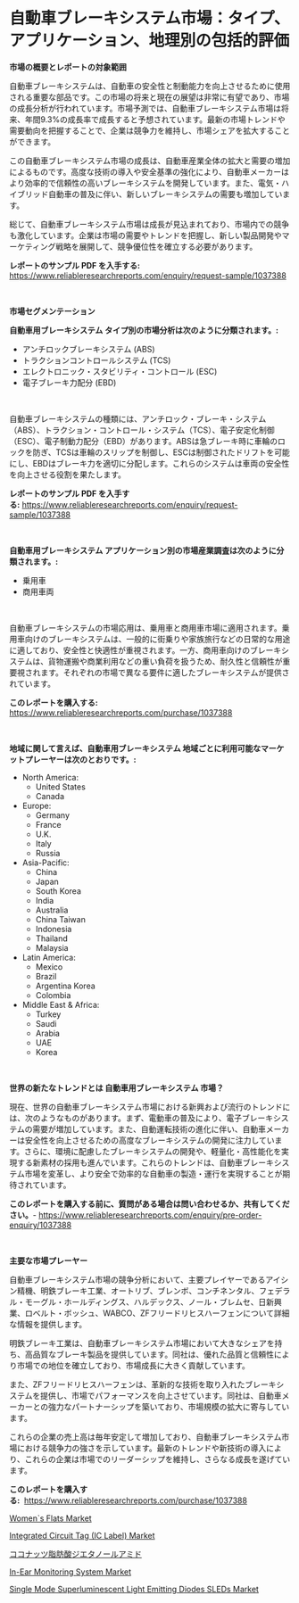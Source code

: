 <p><h1>自動車ブレーキシステム市場：タイプ、アプリケーション、地理別の包括的評価</h1></p><p><strong>市場の概要とレポートの対象範囲</strong></p>
<p><p>自動車ブレーキシステムは、自動車の安全性と制動能力を向上させるために使用される重要な部品です。この市場の将来と現在の展望は非常に有望であり、市場の成長分析が行われています。市場予測では、自動車ブレーキシステム市場は将来、年間9.3%の成長率で成長すると予想されています。最新の市場トレンドや需要動向を把握することで、企業は競争力を維持し、市場シェアを拡大することができます。</p><p>この自動車ブレーキシステム市場の成長は、自動車産業全体の拡大と需要の増加によるものです。高度な技術の導入や安全基準の強化により、自動車メーカーはより効率的で信頼性の高いブレーキシステムを開発しています。また、電気・ハイブリッド自動車の普及に伴い、新しいブレーキシステムの需要も増加しています。</p><p>総じて、自動車ブレーキシステム市場は成長が見込まれており、市場内での競争も激化しています。企業は市場の需要やトレンドを把握し、新しい製品開発やマーケティング戦略を展開して、競争優位性を確立する必要があります。</p></p>
<p><strong>レポートのサンプル PDF を入手する:</strong> <a href="https://www.reliableresearchreports.com/enquiry/request-sample/1037388">https://www.reliableresearchreports.com/enquiry/request-sample/1037388</a></p>
<p>&nbsp;</p>
<p><strong>市場セグメンテーション</strong></p>
<p><strong>自動車用ブレーキシステム タイプ別の市場分析は次のように分類されます。:</strong></p>
<p><ul><li>アンチロックブレーキシステム (ABS)</li><li>トラクションコントロールシステム (TCS)</li><li>エレクトロニック・スタビリティ・コントロール (ESC)</li><li>電子ブレーキ力配分 (EBD)</li></ul></p>
<p>&nbsp;</p>
<p><p>自動車ブレーキシステムの種類には、アンチロック・ブレーキ・システム（ABS）、トラクション・コントロール・システム（TCS）、電子安定化制御（ESC）、電子制動力配分（EBD）があります。ABSは急ブレーキ時に車輪のロックを防ぎ、TCSは車輪のスリップを制御し、ESCは制御されたドリフトを可能にし、EBDはブレーキ力を適切に分配します。これらのシステムは車両の安全性を向上させる役割を果たします。</p></p>
<p><strong>レポートのサンプル PDF を入手する:</strong>&nbsp;<a href="https://www.reliableresearchreports.com/enquiry/request-sample/1037388">https://www.reliableresearchreports.com/enquiry/request-sample/1037388</a></p>
<p>&nbsp;</p>
<p><strong> 自動車用ブレーキシステム アプリケーション別の市場産業調査は次のように分類されます。:</strong></p>
<p><ul><li>乗用車</li><li>商用車両</li></ul></p>
<p>&nbsp;</p>
<p><p>自動車ブレーキシステムの市場応用は、乗用車と商用車市場に適用されます。乗用車向けのブレーキシステムは、一般的に街乗りや家族旅行などの日常的な用途に適しており、安全性と快適性が重視されます。一方、商用車向けのブレーキシステムは、貨物運搬や商業利用などの重い負荷を扱うため、耐久性と信頼性が重要視されます。それぞれの市場で異なる要件に適したブレーキシステムが提供されています。</p></p>
<p><strong>このレポートを購入する:</strong>&nbsp; <a href="https://www.reliableresearchreports.com/purchase/1037388">https://www.reliableresearchreports.com/purchase/1037388</a></p>
<p>&nbsp;</p>
<p><strong>地域に関して言えば、自動車用ブレーキシステム 地域ごとに利用可能なマーケットプレーヤーは次のとおりです。:</strong></p>
<p><ul>
    <li>
        North America:
        <ul>
            <li>United States</li>
            <li>Canada</li>
        </ul>
    </li>
    <li>
        Europe:
        <ul>
            <li>Germany</li>
            <li>France</li>
            <li>U.K.</li>
            <li>Italy</li>
            <li>Russia</li>
        </ul>
    </li>
    <li>
        Asia-Pacific:
        <ul>
            <li>China</li>
            <li>Japan</li>
            <li>South Korea</li>
            <li>India</li>
            <li>Australia</li>
            <li>China Taiwan</li>
            <li>Indonesia</li>
            <li>Thailand</li>
            <li>Malaysia</li>
        </ul>
    </li>
    <li>
        Latin America:
        <ul>
            <li>Mexico</li>
            <li>Brazil</li>
            <li>Argentina Korea</li>
            <li>Colombia</li>
        </ul>
    </li>
    <li>
        Middle East & Africa:
        <ul>
            <li>Turkey</li>
            <li>Saudi</li>
            <li>Arabia</li>
            <li>UAE</li>
            <li>Korea</li>
        </ul>
    </li>
    </ul></p>
<p>&nbsp;</p>
<p><strong>世界の新たなトレンドとは 自動車用ブレーキシステム 市場？</strong></p>
<p><p>現在、世界の自動車ブレーキシステム市場における新興および流行のトレンドには、次のようなものがあります。まず、電動車の普及により、電子ブレーキシステムの需要が増加しています。また、自動運転技術の進化に伴い、自動車メーカーは安全性を向上させるための高度なブレーキシステムの開発に注力しています。さらに、環境に配慮したブレーキシステムの開発や、軽量化・高性能化を実現する新素材の採用も進んでいます。これらのトレンドは、自動車ブレーキシステム市場を変革し、より安全で効率的な自動車の製造・運行を実現することが期待されています。</p></p>
<p><strong>このレポートを購入する前に、質問がある場合は問い合わせるか、共有してください。</strong>- <a href="https://www.reliableresearchreports.com/enquiry/pre-order-enquiry/1037388">https://www.reliableresearchreports.com/enquiry/pre-order-enquiry/1037388</a></p>
<p>&nbsp;</p>
<p><strong>主要な市場プレーヤー</strong></p>
<p><p>自動車ブレーキシステム市場の競争分析において、主要プレイヤーであるアイシン精機、明鉄ブレーキ工業、オートリブ、ブレンボ、コンチネンタル、フェデラル・モーグル・ホールディングス、ハルデックス、ノール・ブレムセ、日新興業、ロベルト・ボッシュ、WABCO、ZFフリードリヒスハーフェンについて詳細な情報を提供します。</p><p>明鉄ブレーキ工業は、自動車ブレーキシステム市場において大きなシェアを持ち、高品質なブレーキ製品を提供しています。同社は、優れた品質と信頼性により市場での地位を確立しており、市場成長に大きく貢献しています。</p><p>また、ZFフリードリヒスハーフェンは、革新的な技術を取り入れたブレーキシステムを提供し、市場でパフォーマンスを向上させています。同社は、自動車メーカーとの強力なパートナーシップを築いており、市場規模の拡大に寄与しています。</p><p>これらの企業の売上高は毎年安定して増加しており、自動車ブレーキシステム市場における競争力の強さを示しています。最新のトレンドや新技術の導入により、これらの企業は市場でのリーダーシップを維持し、さらなる成長を遂げています。</p></p>
<p><strong>このレポートを購入する:</strong>&nbsp;&nbsp;<a href="https://www.reliableresearchreports.com/purchase/1037388">https://www.reliableresearchreports.com/purchase/1037388</a></p>
<p><p><a href="https://cat-emmental-94b.notion.site/Women-s-Flats-Market-Size-Furnishes-Valuable-Information-Encompassing-Market-Share-Market-Trends-a-395fc9406fd14705a69d1bef5a7fb52c">Women`s Flats Market</a></p><p><a href="https://view.publitas.com/reportprime-1/global-integrated-circuit-tag-ic-label-market-by-types-applications-and-major-players-with-regional-growth-rate-analysis-and-development-situation-from-2024-to-2031/">Integrated Circuit Tag (IC Label) Market</a></p><p><a href="https://medium.com/@alvaradolanezhpnoeeozz2ue/%E3%82%B3%E3%82%B3%E3%83%8A%E3%83%83%E3%83%84%E8%84%82%E8%82%AA%E9%85%B8%E3%82%B8%E3%82%A8%E3%82%BF%E3%83%8E%E3%83%BC%E3%83%AB%E3%82%A2%E3%83%9F%E3%83%89%E5%B8%82%E5%A0%B4-2031%E5%B9%B4%E3%81%BE%E3%81%A7%E3%81%AE%E6%88%90%E5%8A%9F%E3%81%97%E3%81%9F%E3%83%93%E3%82%B8%E3%83%8D%E3%82%B9%E6%88%A6%E7%95%A5%E3%81%AE%E9%8D%B5%E3%81%AE%E4%BA%88%E6%B8%AC-992725f50c4f">ココナッツ脂肪酸ジエタノールアミド</a></p><p><a href="https://view.publitas.com/reportprime-1/in-ear-monitoring-system-market-size-growth-and-forecast-from-2024-2031/">In-Ear Monitoring System Market</a></p><p><a href="https://github.com/pjcfca/Market-Research-Report-List-1/blob/main/single-mode-superluminescent-light-emitting-diodes-sleds-market.md">Single Mode Superluminescent Light Emitting Diodes SLEDs Market</a></p></p>
